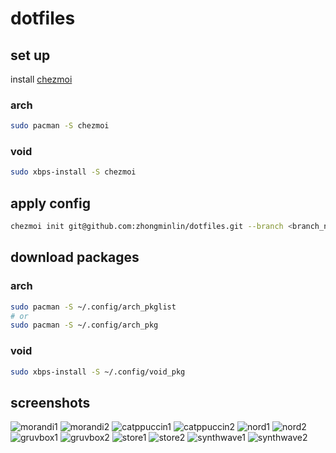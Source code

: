 # dotfiles
## set up
install [chezmoi](https://github.com/twpayne/chezmoi)
### arch
```bash
sudo pacman -S chezmoi
```
### void
```bash
sudo xbps-install -S chezmoi
```
## apply config
```bash
chezmoi init git@github.com:zhongminlin/dotfiles.git --branch <branch_name> --apply
```
## download packages
### arch
```bash
sudo pacman -S ~/.config/arch_pkglist
# or
sudo pacman -S ~/.config/arch_pkg
```
### void
```bash
sudo xbps-install -S ~/.config/void_pkg
```
## screenshots
![morandi1](Pictures/Screenshots/morandi1.png)
![morandi2](Pictures/Screenshots/morandi2.png)
![catppuccin1](Pictures/Screenshots/catppuccin1.png)
![catppuccin2](Pictures/Screenshots/catppuccin2.png)
![nord1](Pictures/Screenshots/nord1.png)
![nord2](Pictures/Screenshots/nord2.png)
![gruvbox1](Pictures/Screenshots/gruvbox1.png)
![gruvbox2](Pictures/Screenshots/gruvbox2.png)
![store1](Pictures/Screenshots/store1.png)
![store2](Pictures/Screenshots/store2.png)
![synthwave1](Pictures/Screenshots/synthwave1.png)
![synthwave2](Pictures/Screenshots/synthwave2.png)
